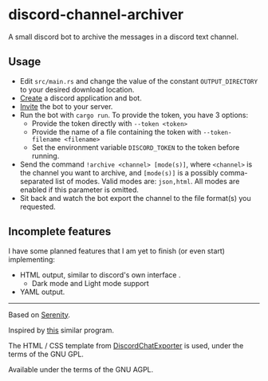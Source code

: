 # discord-channel-archiver

A small discord bot to archive the messages in a discord text channel.

## Usage

- Edit `src/main.rs` and change the value of the constant `OUTPUT_DIRECTORY` to your desired download location.
- [Create](https://discordpy.readthedocs.io/en/latest/discord.html#creating-a-bot-account) a discord application and bot.
- [Invite](https://discordpy.readthedocs.io/en/latest/discord.html#inviting-your-bot) the bot to your server.
- Run the bot with `cargo run`. To provide the token, you have 3 options:
  - Provide the token directly with `--token <token>`
  - Provide the name of a file containing the token with `--token-filename <filename>`
  - Set the environment variable `DISCORD_TOKEN` to the token before running.
- Send the command `!archive <channel> [mode(s)]`, where `<channel>` is the channel you want to archive, and `[mode(s)]` is a possibly comma-separated list of modes. Valid modes are: `json,html`. All modes are enabled if this parameter is omitted.
- Sit back and watch the bot export the channel to the file format(s) you requested.

## Incomplete features

I have some planned features that I am yet to finish (or even start) implementing:

- HTML output, similar to discord's own interface .
  - Dark mode and Light mode support
- YAML output.

---

Based on [Serenity](https://github.com/serenity-rs/serenity).

Inspired by [this](https://github.com/Tyrrrz/DiscordChatExporter) similar program.

The HTML / CSS template from [DiscordChatExporter](https://github.com/Tyrrrz/DiscordChatExporter) is used, under the terms of the GNU GPL.

Available under the terms of the GNU AGPL.
